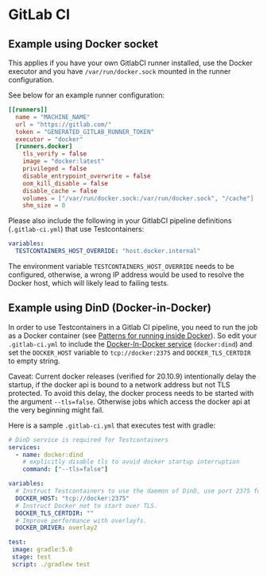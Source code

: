 # GitLab CI

## Example using Docker socket
This applies if you have your own GitlabCI runner installed, use the Docker executor and you have `/var/run/docker.sock` mounted in the runner configuration.

See below for an example runner configuration: 
```toml
[[runners]]
  name = "MACHINE_NAME"
  url = "https://gitlab.com/"
  token = "GENERATED_GITLAB_RUNNER_TOKEN"
  executor = "docker"
  [runners.docker]
    tls_verify = false
    image = "docker:latest"
    privileged = false
    disable_entrypoint_overwrite = false
    oom_kill_disable = false
    disable_cache = false
    volumes = ["/var/run/docker.sock:/var/run/docker.sock", "/cache"]
    shm_size = 0
```

Please also include the following in your GitlabCI pipeline definitions (`.gitlab-ci.yml`) that use Testcontainers:
```yml
variables:
  TESTCONTAINERS_HOST_OVERRIDE: "host.docker.internal"
```

The environment variable `TESTCONTAINERS_HOST_OVERRIDE` needs to be configured, otherwise, a wrong IP address would be used to resolve the Docker host, which will likely lead to failing tests.

## Example using DinD (Docker-in-Docker)

In order to use Testcontainers in a Gitlab CI pipeline, you need to run the job as a Docker container (see [Patterns for running inside Docker](dind_patterns.md)).
So edit your `.gitlab-ci.yml` to include the [Docker-In-Docker service](https://docs.gitlab.com/ee/ci/docker/using_docker_build.html#use-docker-in-docker-workflow-with-docker-executor) (`docker:dind`) and set the `DOCKER_HOST` variable to `tcp://docker:2375` and `DOCKER_TLS_CERTDIR` to empty string. 

Caveat: Current docker releases (verified for 20.10.9) intentionally delay the startup, if the docker api is bound to a network address but not TLS protected. To avoid this delay, the docker process needs to be started with the argument `--tls=false`.  Otherwise jobs which access the docker api at the very beginning might fail.

Here is a sample `.gitlab-ci.yml` that executes test with gradle:

```yml
# DinD service is required for Testcontainers
services:
  - name: docker:dind
    # explicitly disable tls to avoid docker startup interruption
    command: ["--tls=false"]

variables:
  # Instruct Testcontainers to use the daemon of DinD, use port 2375 for non-tls connections.
  DOCKER_HOST: "tcp://docker:2375"
  # Instruct Docker not to start over TLS.
  DOCKER_TLS_CERTDIR: ""
  # Improve performance with overlayfs.
  DOCKER_DRIVER: overlay2

test:
 image: gradle:5.0
 stage: test
 script: ./gradlew test
```
